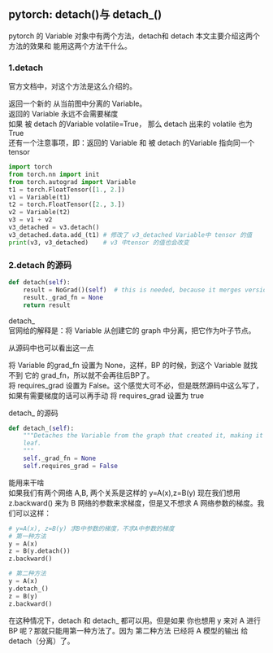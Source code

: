 ## pytorch: detach\(\)与 detach\_\(\)

pytorch 的 Variable 对象中有两个方法，detach和 detach 本文主要介绍这两个方法的效果和 能用这两个方法干什么。

### 1.detach  
官方文档中，对这个方法是这么介绍的。

返回一个新的 从当前图中分离的 Variable。  
返回的 Variable 永远不会需要梯度  
如果 被 detach 的Variable volatile=True， 那么 detach 出来的 volatile 也为 True  
还有一个注意事项，即：返回的 Variable 和 被 detach 的Variable 指向同一个 tensor

```python
import torch
from torch.nn import init
from torch.autograd import Variable
t1 = torch.FloatTensor([1., 2.])
v1 = Variable(t1)
t2 = torch.FloatTensor([2., 3.])
v2 = Variable(t2)
v3 = v1 + v2
v3_detached = v3.detach()
v3_detached.data.add_(t1) # 修改了 v3_detached Variable中 tensor 的值
print(v3, v3_detached)    # v3 中tensor 的值也会改变
```

### 2.detach 的源码

```python
def detach(self):
    result = NoGrad()(self)  # this is needed, because it merges version counters
    result._grad_fn = None
    return result
```

detach\_  
官网给的解释是：将 Variable 从创建它的 graph 中分离，把它作为叶子节点。

从源码中也可以看出这一点

将 Variable 的grad\_fn 设置为 None，这样，BP 的时候，到这个 Variable 就找不到 它的 grad\_fn，所以就不会再往后BP了。  
将 requires\_grad 设置为 False。这个感觉大可不必，但是既然源码中这么写了，如果有需要梯度的话可以再手动 将 requires\_grad 设置为 true

detach\_ 的源码

```python
def detach_(self):
    """Detaches the Variable from the graph that created it, making it a
    leaf.
    """
    self._grad_fn = None
    self.requires_grad = False
```

能用来干啥  
如果我们有两个网络 A,B, 两个关系是这样的 y=A\(x\),z=B\(y\) 现在我们想用 z.backward\(\) 来为 B 网络的参数来求梯度，但是又不想求 A 网络参数的梯度。我们可以这样：

```python
# y=A(x), z=B(y) 求B中参数的梯度，不求A中参数的梯度
# 第一种方法
y = A(x)
z = B(y.detach())
z.backward()

# 第二种方法
y = A(x)
y.detach_()
z = B(y)
z.backward()
```

在这种情况下，detach 和 detach\_ 都可以用。但是如果 你也想用 y 来对 A 进行 BP 呢？那就只能用第一种方法了。因为 第二种方法 已经将 A 模型的输出 给 detach（分离）了。

